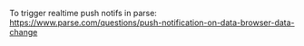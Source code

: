 To trigger realtime push notifs in parse:
https://www.parse.com/questions/push-notification-on-data-browser-data-change